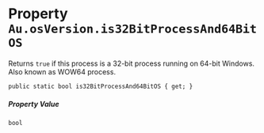 # Property `Au.osVersion.is32BitProcessAnd64BitOS`

Returns `true` if this process is a 32-bit process running on 64-bit Windows. Also known as WOW64 process.

```
public static bool is32BitProcessAnd64BitOS { get; }
```

##### Property Value

`bool`